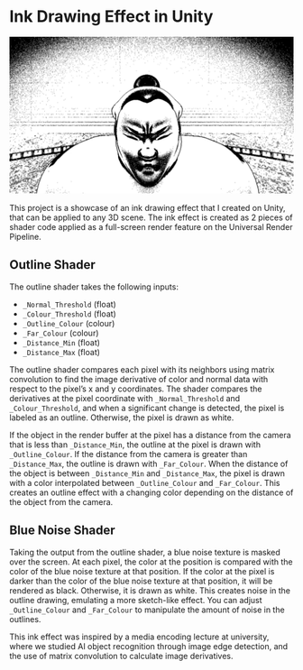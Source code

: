 # Ink Drawing Effect in Unity

![Showcase Image](Images/image.png)

This project is a showcase of an ink drawing effect that I created on Unity, that can be applied to any 3D scene. The ink effect is created as 2 pieces of shader code applied as a full-screen render feature on the Universal Render Pipeline.

## Outline Shader

The outline shader takes the following inputs:

- `_Normal_Threshold` (float)
- `_Colour_Threshold` (float)
- `_Outline_Colour` (colour)
- `_Far_Colour` (colour)
- `_Distance_Min` (float)
- `_Distance_Max` (float)

The outline shader compares each pixel with its neighbors using matrix convolution to find the image derivative of color and normal data with respect to the pixel’s x and y coordinates. The shader compares the derivatives at the pixel coordinate with `_Normal_Threshold` and `_Colour_Threshold`, and when a significant change is detected, the pixel is labeled as an outline. Otherwise, the pixel is drawn as white.

If the object in the render buffer at the pixel has a distance from the camera that is less than `_Distance_Min`, the outline at the pixel is drawn with `_Outline_Colour`. If the distance from the camera is greater than `_Distance_Max`, the outline is drawn with `_Far_Colour`. When the distance of the object is between `_Distance_Min` and `_Distance_Max`, the pixel is drawn with a color interpolated between `_Outline_Colour` and `_Far_Colour`. This creates an outline effect with a changing color depending on the distance of the object from the camera.

## Blue Noise Shader

Taking the output from the outline shader, a blue noise texture is masked over the screen. At each pixel, the color at the position is compared with the color of the blue noise texture at that position. If the color at the pixel is darker than the color of the blue noise texture at that position, it will be rendered as black. Otherwise, it is drawn as white. This creates noise in the outline drawing, emulating a more sketch-like effect. You can adjust `_Outline_Colour` and `_Far_Colour` to manipulate the amount of noise in the outlines.

This ink effect was inspired by a media encoding lecture at university, where we studied AI object recognition through image edge detection, and the use of matrix convolution to calculate image derivatives.
